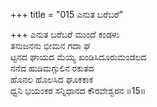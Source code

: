 +++
title = "015 ಎನುತ ಬರೆಬರೆ"

+++
ಎನುತ ಬರೆಬರೆ ಮುಂದೆ ಕಂಡಳು  
ತನುಜನನು ಭೀಮನ ಗದಾ ಘ  
ಟ್ಟನದ ಘಾಯದ ಮೆಯ್ಯ ಖಂಡಿಸಿದೂರುಮಂಡಲದ  
ನನೆದ ಹುಡಿಮಗ್ಗುಲಿನ ರಕುತದ  
ಹೊನಲ ಹೊಲಸಿದ ಘೂಕಕಾಕ  
ಧ್ವನಿ ಭಯಂಕರ ಸನ್ನಿಧಾನದ ಕೌರವೇಶ್ವರನ      ॥15॥